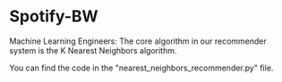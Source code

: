 # Spotify-BW


Machine Learning Engineers:
The core algorithm in our recommender system is the K Nearest Neighbors algorithm. 

You can find the code in the "nearest_neighbors_recommender.py" file.
